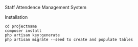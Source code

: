 Staff Attendence Management System

Installation

    cd projectname
    composer install
    php artisan key:generate
    php artisan migrate --seed to create and populate tables
 
